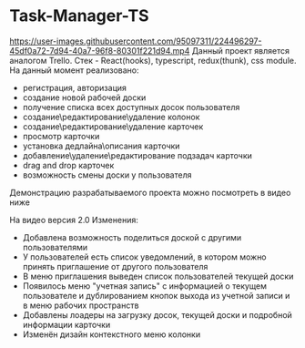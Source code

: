 ﻿# Task-Manager-TS
https://user-images.githubusercontent.com/95097311/224496297-45df0a72-7d94-40a7-96f8-80301f221d94.mp4
Данный проект является аналогом Trello.
Стек  - React(hooks), typescript, redux(thunk), css module.
На данный момент реализовано:
- регистрация, авторизация
- создание новой рабочей доски
- получение списка всех доступных досок пользователя
- создание\редактирование\удаление колонок
- создание\редактирование\удаление карточек 
- просмотр карточки
- установка дедлайна\описания карточки 
- добавление\удаление\редактирование подзадач карточки 
- drag and drop карточек
- возможность смены доски у пользователя

Демонстрацию разрабатываемого проекта можно посмотреть в видео ниже

На видео версия 2.0
Изменения: 
- Добавлена возможность поделиться доской с другими пользователями
- У пользователей есть список уведомлений, в котором можно принять приглашение от другого пользователя
- В меню приглашения выведен список пользователей текущей доски
- Появилось меню "учетная запись" с информацией о текущем пользователе и дублированием кнопок выхода из учетной записи и в меню рабочих пространств
- Добавлены лоадеры на загрузку досок, текущей доски и подробной информации карточки
- Изменён дизайн контекстного меню колонки



